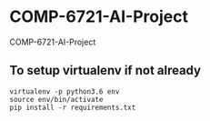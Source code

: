 # COMP-6721-AI-Project
COMP-6721-AI-Project

## To setup virtualenv if not already
    
    virtualenv -p python3.6 env
    source env/bin/activate
    pip install -r requirements.txt
